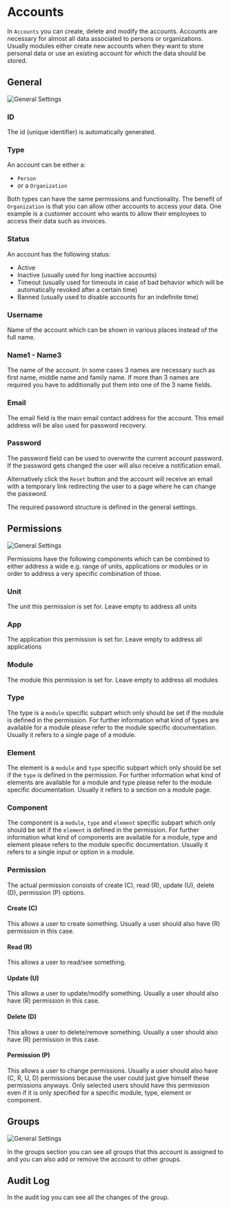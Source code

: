 # Accounts

In `Accounts` you can create, delete and modify the accounts. Accounts are necessary for almost all data associated to persons or organizations. Usually modules either create new accounts when they want to store personal data or use an existing account for which the data should be stored.

## General

![General Settings](Modules/Admin/Docs/Help/img/accounts/accounts_general.png)

### ID

The id (unique identifier) is automatically generated.

### Type

An account can be either a:

* `Person`
* or a `Organization`

Both types can have the same permissions and functionality. The benefit of `Organization` is that you can allow other accounts to access your data. One example is a customer account who wants to allow their employees to access their data such as invoices.

### Status

An account has the following status:

* Active
* Inactive (usually used for long inactive accounts)
* Timeout (usually used for timeouts in case of bad behavior which will be automatically revoked after a certain time)
* Banned (usually used to disable accounts for an indefinite time)

### Username

Name of the account which can be shown in various places instead of the full name.

### Name1 - Name3

The name of the account. In some cases 3 names are necessary such as first name, middle name and family name. If more than 3 names are required you have to additionally put them into one of the 3 name fields.

### Email

The email field is the main email contact address for the account. This email address will be also used for password recovery.

### Password

The password field can be used to overwrite the current account password. If the password gets changed the user will also receive a notification email.

Alternatively click the `Reset` button and the account will receive an email with a temporary link redirecting the user to a page where he can change the password.

The required password structure is defined in the general settings.

## Permissions

![General Settings](Modules/Admin/Docs/Help/img/accounts/accounts_permissions.png)

Permissions have the following components which can be combined to either address a wide e.g. range of units, applications or modules or in order to address a very specific combination of those.

### Unit

The unit this permission is set for. Leave empty to address all units

### App

The application this permission is set for. Leave empty to address all applications

### Module

The module this permission is set for. Leave empty to address all modules

### Type

The type is a `module` specific subpart which only should be set if the module is defined in the permission. For further information what kind of types are available for a module please refer to the module specific documentation. Usually it refers to a single page of a module.

### Element

The element is a `module` and `type` specific subpart which only should be set if the `type` is defined in the permission. For further information what kind of elements are available for a module and type please refer to the module specific documentation. Usually it refers to a section on a module page.

### Component

The component is a `module`, `type` and `element` specific subpart which only should be set if the `element` is defined in the permission. For further information what kind of components are available for a module, type and element please refers to the module specific documentation. Usually it refers to a single input or option in a module.

### Permission

The actual permission consists of create (C), read (R), update (U), delete (D), permission (P) options.

#### Create (C)

This allows a user to create something. Usually a user should also have (R) permission in this case.

#### Read (R)

This allows a user to read/see something.

#### Update (U)

This allows a user to update/modify something. Usually a user should also have (R) permission in this case.

#### Delete (D)

This allows a user to delete/remove something. Usually a user should also have (R) permission in this case.

#### Permission (P)

This allows a user to change permissions. Usually a user should also have (C, R, U, D) permissions because the user could just give himself these permissions anyways. Only selected users should have this permission even if it is only specified for a specific module, type, element or component.

## Groups

![General Settings](Modules/Admin/Docs/Help/img/accounts/accounts_groups.png)

In the groups section you can see all groups that this account is assigned to and you can also add or remove the account to other groups.

## Audit Log

In the audit log you can see all the changes of the group.